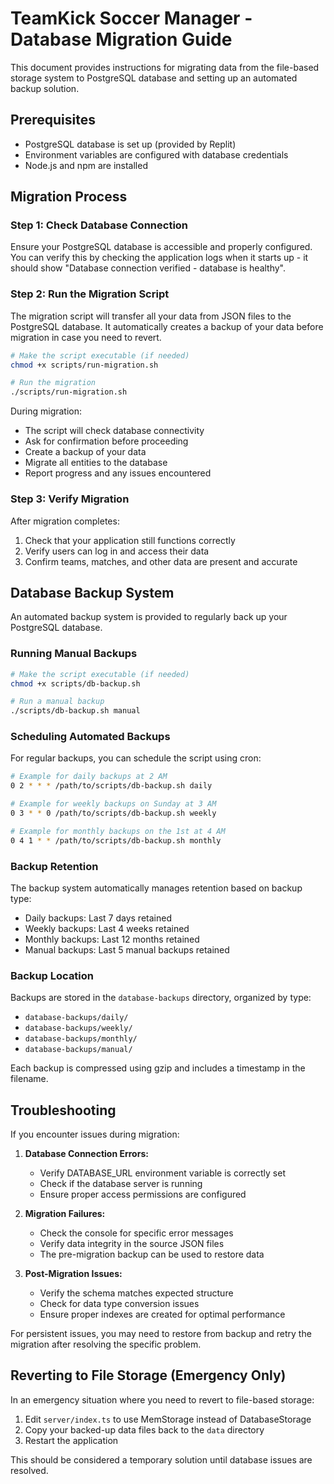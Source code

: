 # TeamKick Soccer Manager - Database Migration Guide

This document provides instructions for migrating data from the file-based storage system to PostgreSQL database and setting up an automated backup solution.

## Prerequisites

- PostgreSQL database is set up (provided by Replit)
- Environment variables are configured with database credentials
- Node.js and npm are installed

## Migration Process

### Step 1: Check Database Connection

Ensure your PostgreSQL database is accessible and properly configured. You can verify this by checking the application logs when it starts up - it should show "Database connection verified - database is healthy".

### Step 2: Run the Migration Script

The migration script will transfer all your data from JSON files to the PostgreSQL database. It automatically creates a backup of your data before migration in case you need to revert.

```bash
# Make the script executable (if needed)
chmod +x scripts/run-migration.sh

# Run the migration
./scripts/run-migration.sh
```

During migration:
- The script will check database connectivity
- Ask for confirmation before proceeding
- Create a backup of your data
- Migrate all entities to the database
- Report progress and any issues encountered

### Step 3: Verify Migration

After migration completes:
1. Check that your application still functions correctly
2. Verify users can log in and access their data
3. Confirm teams, matches, and other data are present and accurate

## Database Backup System

An automated backup system is provided to regularly back up your PostgreSQL database.

### Running Manual Backups

```bash
# Make the script executable (if needed)
chmod +x scripts/db-backup.sh

# Run a manual backup
./scripts/db-backup.sh manual
```

### Scheduling Automated Backups

For regular backups, you can schedule the script using cron:

```bash
# Example for daily backups at 2 AM
0 2 * * * /path/to/scripts/db-backup.sh daily

# Example for weekly backups on Sunday at 3 AM
0 3 * * 0 /path/to/scripts/db-backup.sh weekly

# Example for monthly backups on the 1st at 4 AM
0 4 1 * * /path/to/scripts/db-backup.sh monthly
```

### Backup Retention

The backup system automatically manages retention based on backup type:
- Daily backups: Last 7 days retained
- Weekly backups: Last 4 weeks retained
- Monthly backups: Last 12 months retained
- Manual backups: Last 5 manual backups retained

### Backup Location

Backups are stored in the `database-backups` directory, organized by type:
- `database-backups/daily/`
- `database-backups/weekly/`
- `database-backups/monthly/`
- `database-backups/manual/`

Each backup is compressed using gzip and includes a timestamp in the filename.

## Troubleshooting

If you encounter issues during migration:

1. **Database Connection Errors:**
   - Verify DATABASE_URL environment variable is correctly set
   - Check if the database server is running
   - Ensure proper access permissions are configured

2. **Migration Failures:**
   - Check the console for specific error messages
   - Verify data integrity in the source JSON files
   - The pre-migration backup can be used to restore data

3. **Post-Migration Issues:**
   - Verify the schema matches expected structure
   - Check for data type conversion issues
   - Ensure proper indexes are created for optimal performance

For persistent issues, you may need to restore from backup and retry the migration after resolving the specific problem.

## Reverting to File Storage (Emergency Only)

In an emergency situation where you need to revert to file-based storage:

1. Edit `server/index.ts` to use MemStorage instead of DatabaseStorage
2. Copy your backed-up data files back to the `data` directory
3. Restart the application

This should be considered a temporary solution until database issues are resolved.